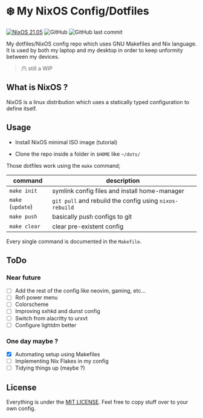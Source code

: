 # ❄️ My NixOS Config/Dotfiles

[![NixOS 21.05](https://img.shields.io/badge/NixOS-v21.05-blue.svg?style=flat&logo=NixOS&logoColor=white)](https://nixos.org)
![GitHub](https://img.shields.io/github/license/noe-tarbouriech/dots)
![GitHub last commit](https://img.shields.io/github/last-commit/noe-tarbouriech/dots)

My dotfiles/NixOS config repo which uses GNU Makefiles and Nix language. It is used by both my laptop and my desktop in order to keep unformity between my devices.

> /!\ still a WIP

## What is NixOS ?

NixOS is a linux distribution which uses a statically typed configuration to define itself.

## Usage

- Install NixOS minimal ISO image (tutorial)

- Clone the repo inside a folder in `$HOME` like `~/dots/`

Those dotfiles work using the `make` command; 

| command           | description                                              |
|------------------ | -------------------------------------------------------- |
| `make init`       | symlink config files and install home-manager            |
| `make` (`update`) | `git pull` and rebuild the config using `nixos-rebuild`  |
| `make push`       | basically push configs to git                            |
| `make clear`      | clear pre-existent config                                |

Every single command is documented in the `Makefile`.


## ToDo

### Near future

- [ ] Add the rest of the config like neovim, gaming, etc...
- [ ] Rofi power menu
- [ ] Colorscheme
- [ ] Improving sxhkd and dunst config
- [ ] Switch from alacritty to urxvt
- [ ] Configure lightdm better

### One day maybe ?

- [x] Automating setup using Makefiles
- [ ] Implementing Nix Flakes in my config
- [ ] Tidying things up (maybe ?)

## License

Everything is under the [MIT LICENSE](LICENSE). Feel free to copy stuff over to your own config.
